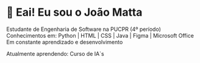 # 👋 Eai! Eu sou o João Matta

Estudante de Engenharia de Software na PUCPR (4º período)  
Conhecimentos em: Python | HTML | CSS | Java | Figma | Microsoft Office  
Em constante aprendizado e desenvolvimento

Atualmente aprendendo: Curso de IA`s
